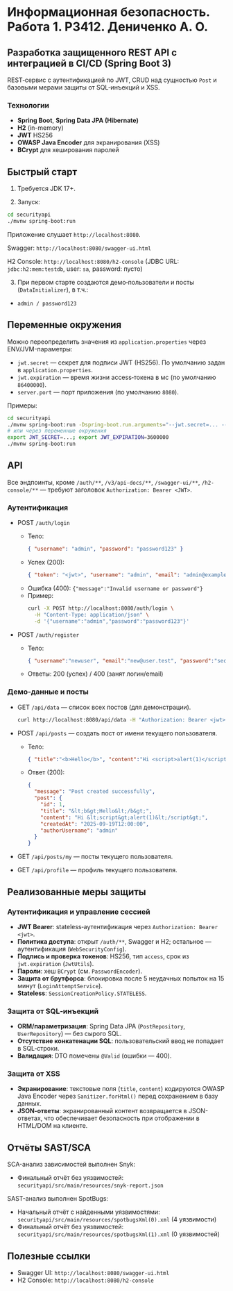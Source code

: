 # Информационная безопасность. Работа 1. P3412. Дениченко А. О.

## Разработка защищенного REST API с интеграцией в CI/CD (Spring Boot 3)
REST‑сервис с аутентификацией по JWT, CRUD над сущностью `Post` и базовыми мерами защиты от SQL‑инъекций и XSS.

### Технологии
- **Spring Boot**, **Spring Data JPA (Hibernate)**
- **H2** (in-memory)
- **JWT** HS256
- **OWASP Java Encoder** для экранирования (XSS)
- **BCrypt** для хеширования паролей

## Быстрый старт
1) Требуется JDK 17+.

2) Запуск:
```bash
cd securityapi
./mvnw spring-boot:run
```
Приложение слушает `http://localhost:8080`.

Swagger: `http://localhost:8080/swagger-ui.html`

H2 Console: `http://localhost:8080/h2-console` (JDBC URL: `jdbc:h2:mem:testdb`, user: `sa`, password: пусто)

3) При первом старте создаются демо‑пользователи и посты (`DataInitializer`), в т.ч.:
- `admin / password123`

## Переменные окружения
Можно переопределить значения из `application.properties` через ENV/JVM-параметры:
- `jwt.secret` — секрет для подписи JWT (HS256). По умолчанию задан в `application.properties`.
- `jwt.expiration` — время жизни access‑токена в мс (по умолчанию `86400000`).
- `server.port` — порт приложения (по умолчанию `8080`).

Примеры:
```bash
cd securityapi
./mvnw spring-boot:run -Dspring-boot.run.arguments="--jwt.secret=... --jwt.expiration=3600000"
# или через переменные окружения
export JWT_SECRET=...; export JWT_EXPIRATION=3600000
./mvnw spring-boot:run
```

## API
Все эндпоинты, кроме `/auth/**`, `/v3/api-docs/**`, `/swagger-ui/**`, `/h2-console/**` — требуют заголовок `Authorization: Bearer <JWT>`.

### Аутентификация
- POST `/auth/login`
  - Тело:
    ```json
    { "username": "admin", "password": "password123" }
    ```
  - Успех (200):
    ```json
    { "token": "<jwt>", "username": "admin", "email": "admin@example.com" }
    ```
  - Ошибка (400): `{"message":"Invalid username or password"}`
  - Пример:
    ```bash
    curl -X POST http://localhost:8080/auth/login \
      -H "Content-Type: application/json" \
      -d '{"username":"admin","password":"password123"}'
    ```

- POST `/auth/register`
  - Тело:
    ```json
    { "username":"newuser", "email":"new@user.test", "password":"secret" }
    ```
  - Ответы: 200 (успех) / 400 (занят логин/email)

### Демо‑данные и посты
- GET `/api/data` — список всех постов (для демонстрации).
  ```bash
  curl http://localhost:8080/api/data -H "Authorization: Bearer <jwt>"
  ```

- POST `/api/posts` — создать пост от имени текущего пользователя.
  - Тело:
    ```json
    { "title":"<b>Hello</b>", "content":"Hi <script>alert(1)</script>" }
    ```
  - Ответ (200):
    ```json
    {
      "message": "Post created successfully",
      "post": {
        "id": 1,
        "title": "&lt;b&gt;Hello&lt;/b&gt;",
        "content": "Hi &lt;script&gt;alert(1)&lt;/script&gt;",
        "createdAt": "2025-09-19T12:00:00",
        "authorUsername": "admin"
      }
    }
    ```

- GET `/api/posts/my` — посты текущего пользователя.


- GET `/api/profile` — профиль текущего пользователя.


## Реализованные меры защиты

### Аутентификация и управление сессией
- **JWT Bearer**: stateless‑аутентификация через `Authorization: Bearer <jwt>`.
- **Политика доступа**: открыт `/auth/**`, Swagger и H2; остальное — аутентификация (`WebSecurityConfig`).
- **Подпись и проверка токенов**: HS256, тип `access`, срок из `jwt.expiration` (`JwtUtils`).
- **Пароли**: хеш `BCrypt` (см. `PasswordEncoder`).
- **Защита от брутфорса**: блокировка после 5 неудачных попыток на 15 минут (`LoginAttemptService`).
- **Stateless**: `SessionCreationPolicy.STATELESS`.

### Защита от SQL‑инъекций
- **ORM/параметризация**: Spring Data JPA (`PostRepository`, `UserRepository`) — без сырого SQL.
- **Отсутствие конкатенации SQL**: пользовательский ввод не попадает в SQL‑строки.
- **Валидация**: DTO помечены `@Valid` (ошибки — 400).

### Защита от XSS
- **Экранирование**: текстовые поля (`title`, `content`) кодируются OWASP Java Encoder через `Sanitizer.forHtml()` перед сохранением в базу данных.
- **JSON‑ответы**: экранированный контент возвращается в JSON-ответах, что обеспечивает безопасность при отображении в HTML/DOM на клиенте.



## Отчёты SAST/SCA
SCA-анализ зависимостей выполнен Snyk:
- Финальный отчёт без уязвимостей: `securityapi/src/main/resources/snyk-report.json`

SAST-анализ выполнен SpotBugs:
- Начальный отчёт с найденными уязвимостями: `securityapi/src/main/resources/spotbugsXml(0).xml` (4 уязвимости)
- Финальный отчёт без уязвимостей: `securityapi/src/main/resources/spotbugsXml(1).xml` (0 уязвимостей)


## Полезные ссылки
- Swagger UI: `http://localhost:8080/swagger-ui.html`
- H2 Console: `http://localhost:8080/h2-console`


